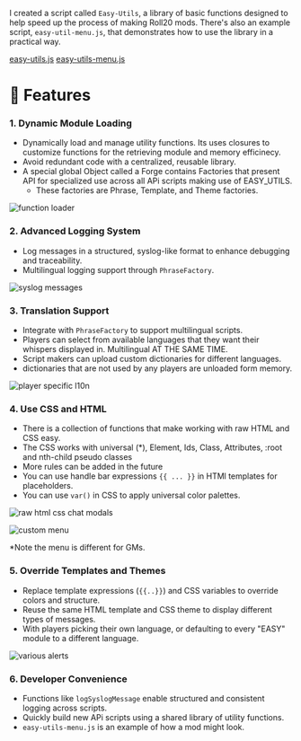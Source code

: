 I created a script called `Easy-Utils`, a library of basic functions designed to help speed up the process of making Roll20 mods. There's also an example script, `easy-util-menu.js`, that demonstrates how to use the library in a practical way.

[easy-utils.js](https://github.com/Tougher-Together-Gaming/roll20-api-scripts/blob/main/src/easy-utils/easy-utils.js)
[easy-utils-menu.js](https://github.com/Tougher-Together-Gaming/roll20-api-scripts/blob/main/src/easy-utils/easy-utils-menu.js)

# 📜 **Features**

### 1. **Dynamic Module Loading**
- Dynamically load and manage utility functions. Its uses closures to customize functions for the retrieving module and memory efficinecy.
- Avoid redundant code with a centralized, reusable library.
- A special global Object called a Forge contains Factories that present API for specialized use across all APi scripts making use of EASY_UTILS.
	- These factories are Phrase, Template, and Theme factories.

![function loader](https://raw.githubusercontent.com/Tougher-Together-Gaming/roll20-api-scripts/refs/heads/main/README/Easy-Utils/images/ez-function-loader-closures.png)

### 2. **Advanced Logging System**
- Log messages in a structured, syslog-like format to enhance debugging and traceability.
- Multilingual logging support through `PhraseFactory`.

![syslog messages](https://raw.githubusercontent.com/Tougher-Together-Gaming/roll20-api-scripts/refs/heads/main/README/Easy-Utils/images/ez-get-syslog-style-messages.png)

### 3. **Translation Support**
- Integrate with `PhraseFactory` to support multilingual scripts.
- Players can select from available languages that they want their whispers displayed in. Multilingual AT THE SAME TIME.
- Script makers can upload custom dictionaries for different languages.
- dictionaries that are not used by any players are unloaded form memory.

![player specific l10n](https://raw.githubusercontent.com/Tougher-Together-Gaming/roll20-api-scripts/refs/heads/main/README/Easy-Utils/images/ez-player-specific-language.png)

### 4. **Use CSS and HTML**
- There is a collection of functions that make working with raw HTML and CSS easy.
- The CSS works with universal (*), Element, Ids, Class, Attributes, :root and nth-child pseudo classes
- More rules can be added in the future
- You can use handle bar expressions `{{ ... }}` in HTMl templates for placeholders.
- You can use `var()` in CSS to apply universal color palettes.

![raw html css chat modals](https://raw.githubusercontent.com/Tougher-Together-Gaming/roll20-api-scripts/refs/heads/main/README/Easy-Utils/images/ez-work-with-raw-css-and-html.png)

![custom menu](https://raw.githubusercontent.com/Tougher-Together-Gaming/roll20-api-scripts/refs/heads/main/README/Easy-Utils/images/ez-rolebased-menu.png)

*Note the menu is different for GMs.

### 5. **Override Templates and Themes**
- Replace template expressions (`{{..}}`) and CSS variables to override colors and structure.
- Reuse the same HTML template and CSS theme to display different types of messages.
- With players picking their own language, or defaulting to every "EASY" module to a different language.

![various alerts](https://raw.githubusercontent.com/Tougher-Together-Gaming/roll20-api-scripts/refs/heads/main/README/Easy-Utils/images/ez-example-alerts.png)

### 6. **Developer Convenience**
- Functions like `logSyslogMessage` enable structured and consistent logging across scripts.
- Quickly build new APi scripts using a shared library of utility functions.
- `easy-utils-menu.js` is an example of how a mod might look.
